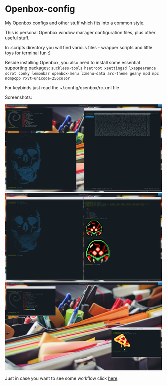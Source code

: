 # Openbox-config
My Openbox configs and other stuff which fits into a common style.

This is personal Openbox window manager configuration files, plus other useful stuff.

In .scripts directory you will find various files - wrapper scripts and little toys for terminal fun :)

Beside installing Openbox, you also need to install some essential supporting packages: `suckless-tools hsetroot xsettingsd lxappearance scrot conky lemonbar openbox-menu lxmenu-data arc-theme geany mpd mpc ncmpcpp rxvt-unicode-256color`

For keybinds just read the ~/.config/openbox/rc.xml file

Screenshots:

![Screenshot](screen.png?raw=true "Clear")
![Screenshot](screen_1.png?raw=true "Rofi")
![Screenshot](screen_2.png?raw=true "Rofi")

Just in case you want to see some workflow click [here](https://youtu.be/v4hRmKUWHu8).
